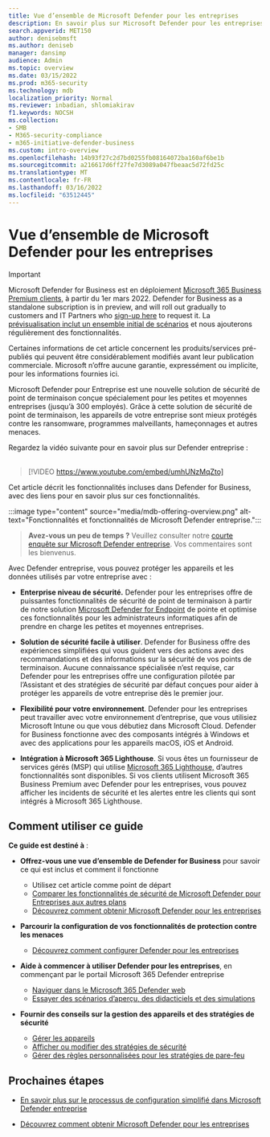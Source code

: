 ```yaml
---
title: Vue d’ensemble de Microsoft Defender pour les entreprises
description: En savoir plus sur Microsoft Defender pour les entreprises, y compris la configuration, la mise en place et l’utilisation des services
search.appverid: MET150
author: denisebmsft
ms.author: deniseb
manager: dansimp
audience: Admin
ms.topic: overview
ms.date: 03/15/2022
ms.prod: m365-security
ms.technology: mdb
localization_priority: Normal
ms.reviewer: inbadian, shlomiakirav
f1.keywords: NOCSH
ms.collection:
- SMB
- M365-security-compliance
- m365-initiative-defender-business
ms.custom: intro-overview
ms.openlocfilehash: 14b93f27c2d7bd0255fb08164072ba160af6be1b
ms.sourcegitcommit: a216617d6ff27fe7d3089a047fbeaac5d72fd25c
ms.translationtype: MT
ms.contentlocale: fr-FR
ms.lasthandoff: 03/16/2022
ms.locfileid: "63512445"
---
```

# <a name="overview-of-microsoft-defender-for-business"></a>Vue d’ensemble de Microsoft Defender pour les entreprises

> [!IMPORTANT]
> Microsoft Defender for Business est en déploiement [Microsoft 365 Business Premium clients,](../../business-premium/index.md) à partir du 1er mars 2022. Defender for Business as a standalone subscription is in preview, and will roll out gradually to customers and IT Partners who [sign-up here](https://aka.ms/mdb-preview) to request it. La [prévisualisation inclut un ensemble initial de scénarios](mdb-tutorials.md#try-these-preview-scenarios) et nous ajouterons régulièrement des fonctionnalités.
> 
> Certaines informations de cet article concernent les produits/services pré-publiés qui peuvent être considérablement modifiés avant leur publication commerciale. Microsoft n’offre aucune garantie, expressément ou implicite, pour les informations fournies ici. 

Microsoft Defender pour Entreprise est une nouvelle solution de sécurité de point de terminaison conçue spécialement pour les petites et moyennes entreprises (jusqu’à 300 employés). Grâce à cette solution de sécurité de point de terminaison, les appareils de votre entreprise sont mieux protégés contre les ransomware, programmes malveillants, hameçonnages et autres menaces. 

Regardez la vidéo suivante pour en savoir plus sur Defender entreprise : <br/><br/>

> [!VIDEO https://www.youtube.com/embed/umhUNzMqZto]

Cet article décrit les fonctionnalités incluses dans Defender for Business, avec des liens pour en savoir plus sur ces fonctionnalités.

:::image type="content" source="media/mdb-offering-overview.png" alt-text="Fonctionnalités et fonctionnalités de Microsoft Defender entreprise.":::

>
> **Avez-vous un peu de temps ?**
> Veuillez consulter notre <a href="https://microsoft.qualtrics.com/jfe/form/SV_0JPjTPHGEWTQr4y" target="_blank">courte enquête sur Microsoft Defender entreprise</a>. Vos commentaires sont les bienvenus.
>

Avec Defender entreprise, vous pouvez protéger les appareils et les données utilisés par votre entreprise avec :

- **Enterprise niveau de sécurité.** Defender pour les entreprises offre de puissantes fonctionnalités de sécurité de point de terminaison à partir de notre solution [Microsoft Defender for Endpoint](../defender-endpoint/microsoft-defender-endpoint.md) de pointe et optimise ces fonctionnalités pour les administrateurs informatiques afin de prendre en charge les petites et moyennes entreprises.

- **Solution de sécurité facile à utiliser**. Defender for Business offre des expériences simplifiées qui vous guident vers des actions avec des recommandations et des informations sur la sécurité de vos points de terminaison. Aucune connaissance spécialisée n’est requise, car Defender pour les entreprises offre une configuration pilotée par l’Assistant et des stratégies de sécurité par défaut conçues pour aider à protéger les appareils de votre entreprise dès le premier jour.

- **Flexibilité pour votre environnement**. Defender pour les entreprises peut travailler avec votre environnement d’entreprise, que vous utilisiez Microsoft Intune ou que vous débutiez dans Microsoft Cloud. Defender for Business fonctionne avec des composants intégrés à Windows et avec des applications pour les appareils macOS, iOS et Android.

- **Intégration à Microsoft 365 Lighthouse**. Si vous êtes un fournisseur de services gérés (MSP) qui utilise [Microsoft 365 Lighthouse,](../../lighthouse/m365-lighthouse-overview.md) d’autres fonctionnalités sont disponibles. Si vos clients utilisent Microsoft 365 Business Premium avec Defender pour les entreprises, vous pouvez afficher les incidents de sécurité et les alertes entre les clients qui sont intégrés à Microsoft 365 Lighthouse.

## <a name="how-to-use-this-guide"></a>Comment utiliser ce guide

**Ce guide est destiné à** :

- **Offrez-vous une vue d’ensemble de Defender for Business** pour savoir ce qui est inclus et comment il fonctionne
   - Utilisez cet article comme point de départ
   - [Comparer les fonctionnalités de sécurité de Microsoft Defender pour Entreprises aux autres plans](compare-mdb-m365-plans.md) 
   - [Découvrez comment obtenir Microsoft Defender pour les entreprises](get-defender-business.md)

- **Parcourir la configuration de vos fonctionnalités de protection contre les menaces** 
   - [Découvrez comment configurer Defender pour les entreprises](mdb-setup-configuration.md)

- **Aide à commencer à utiliser Defender pour les entreprises**, en commençant par le portail Microsoft 365 Defender entreprise 
   - [Naviguer dans le Microsoft 365 Defender web](mdb-get-started.md)
   - [Essayer des scénarios d’aperçu, des didacticiels et des simulations](mdb-tutorials.md)

- **Fournir des conseils sur la gestion des appareils et des stratégies de sécurité**
   - [Gérer les appareils](mdb-manage-devices.md)
   - [Afficher ou modifier des stratégies de sécurité](mdb-view-edit-policies.md)
   - [Gérer des règles personnalisées pour les stratégies de pare-feu](mdb-custom-rules-firewall.md)  

## <a name="next-steps"></a>Prochaines étapes

- [En savoir plus sur le processus de configuration simplifié dans Microsoft Defender entreprise](mdb-simplified-configuration.md)

- [Découvrez comment obtenir Microsoft Defender pour les entreprises](get-defender-business.md)